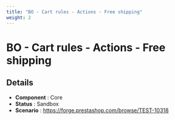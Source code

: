 ```yaml
---
title: "BO - Cart rules - Actions - Free shipping"
weight: 2
---
```


# BO - Cart rules - Actions - Free shipping
## Details
* **Component** : Core
* **Status** : Sandbox
* **Scenario** : https://forge.prestashop.com/browse/TEST-10318

